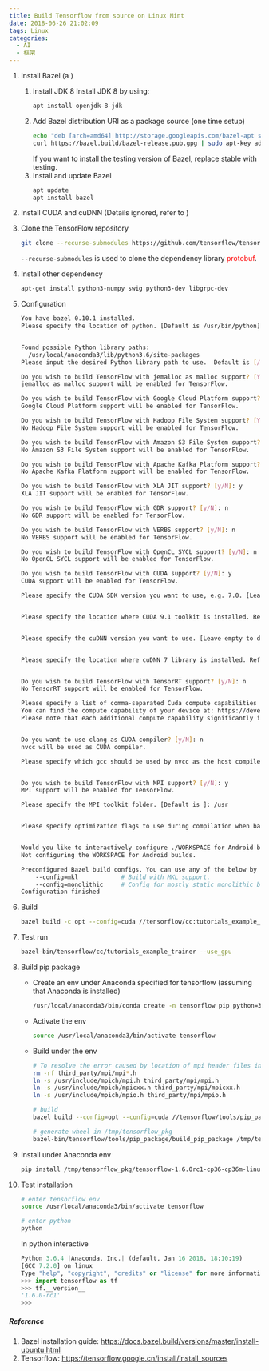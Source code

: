 ```yaml
---
title: Build Tensorflow from source on Linux Mint
date: 2018-06-26 21:02:09
tags: Linux
categories:
  - AI
  - 框架
---
```

1. Install Bazel (a )
    1. Install JDK 8
        Install JDK 8 by using:
        ```bash
        apt install openjdk-8-jdk
        ```
    2. Add Bazel distribution URI as a package source (one time setup)
        ```bash
        echo "deb [arch=amd64] http://storage.googleapis.com/bazel-apt stable jdk1.8" | tee /etc/apt/sources.list.d/bazel.list
        curl https://bazel.build/bazel-release.pub.gpg | sudo apt-key add -
        ```
        If you want to install the testing version of Bazel, replace stable with testing.
    3. Install and update Bazel
        ```bash
        apt update
        apt install bazel
        ```
2. Install CUDA and cuDNN (Details ignored, refer to )
3. Clone the TensorFlow repository
    ```bash
    git clone --recurse-submodules https://github.com/tensorflow/tensorflow
    ```
    `--recurse-submodules` is used to clone the dependency library <font color=#ff0000>protobuf</font>.
4. Install other dependency
    ```bash
    apt-get install python3-numpy swig python3-dev libgrpc-dev
    ```

5. Configuration
    ```bash
    You have bazel 0.10.1 installed.
    Please specify the location of python. [Default is /usr/bin/python]: /usr/local/anaconda3/bin/python


    Found possible Python library paths:
      /usr/local/anaconda3/lib/python3.6/site-packages
    Please input the desired Python library path to use.  Default is [/usr/local/anaconda3/lib/python3.6/site-packages]

    Do you wish to build TensorFlow with jemalloc as malloc support? [Y/n]: y
    jemalloc as malloc support will be enabled for TensorFlow.

    Do you wish to build TensorFlow with Google Cloud Platform support? [Y/n]: y
    Google Cloud Platform support will be enabled for TensorFlow.

    Do you wish to build TensorFlow with Hadoop File System support? [Y/n]: n
    No Hadoop File System support will be enabled for TensorFlow.

    Do you wish to build TensorFlow with Amazon S3 File System support? [Y/n]: n
    No Amazon S3 File System support will be enabled for TensorFlow.

    Do you wish to build TensorFlow with Apache Kafka Platform support? [y/N]: n
    No Apache Kafka Platform support will be enabled for TensorFlow.

    Do you wish to build TensorFlow with XLA JIT support? [y/N]: y
    XLA JIT support will be enabled for TensorFlow.

    Do you wish to build TensorFlow with GDR support? [y/N]: n
    No GDR support will be enabled for TensorFlow.

    Do you wish to build TensorFlow with VERBS support? [y/N]: n
    No VERBS support will be enabled for TensorFlow.

    Do you wish to build TensorFlow with OpenCL SYCL support? [y/N]: n
    No OpenCL SYCL support will be enabled for TensorFlow.

    Do you wish to build TensorFlow with CUDA support? [y/N]: y
    CUDA support will be enabled for TensorFlow.

    Please specify the CUDA SDK version you want to use, e.g. 7.0. [Leave empty to default to CUDA 9.0]: 9.1


    Please specify the location where CUDA 9.1 toolkit is installed. Refer to README.md for more details. [Default is /usr/local/cuda]:


    Please specify the cuDNN version you want to use. [Leave empty to default to cuDNN 7.0]: 7.0.5


    Please specify the location where cuDNN 7 library is installed. Refer to README.md for more details. [Default is /usr/local/cuda]: /usr


    Do you wish to build TensorFlow with TensorRT support? [y/N]: n
    No TensorRT support will be enabled for TensorFlow.

    Please specify a list of comma-separated Cuda compute capabilities you want to build with.
    You can find the compute capability of your device at: https://developer.nvidia.com/cuda-gpus.
    Please note that each additional compute capability significantly increases your build time and binary size. [Default is: 3.5,5.2]6.1


    Do you want to use clang as CUDA compiler? [y/N]: n
    nvcc will be used as CUDA compiler.

    Please specify which gcc should be used by nvcc as the host compiler. [Default is /usr/bin/gcc]:


    Do you wish to build TensorFlow with MPI support? [y/N]: y
    MPI support will be enabled for TensorFlow.

    Please specify the MPI toolkit folder. [Default is ]: /usr


    Please specify optimization flags to use during compilation when bazel option "--config=opt" is specified [Default is -march=native]:


    Would you like to interactively configure ./WORKSPACE for Android builds? [y/N]: n
    Not configuring the WORKSPACE for Android builds.

    Preconfigured Bazel build configs. You can use any of the below by adding "--config=<>" to your build command. See tools/bazel.rc for more details.
    	--config=mkl         	# Build with MKL support.
    	--config=monolithic  	# Config for mostly static monolithic build.
    Configuration finished

    ```

6. Build
    ```bash
    bazel build -c opt --config=cuda //tensorflow/cc:tutorials_example_trainer
    ```
7. Test run
    ```bash
    bazel-bin/tensorflow/cc/tutorials_example_trainer --use_gpu
    ```

8. Build pip package
    * Create an env under Anaconda specified for tensorflow (assuming that Anaconda is installed)
        ```bash
        /usr/local/anaconda3/bin/conda create -n tensorflow pip python=3.6.4 anaconda
        ```
    * Activate the env
        ```bash
        source /usr/local/anaconda3/bin/activate tensorflow
        ```
    * Build under the env
        ```bash
        # To resolve the error caused by location of mpi header files in system is not consistent with tensorflow
        rm -rf third_party/mpi/mpi*.h
        ln -s /usr/include/mpich/mpi.h third_party/mpi/mpi.h
        ln -s /usr/include/mpich/mpicxx.h third_party/mpi/mpicxx.h
        ln -s /usr/include/mpich/mpio.h third_party/mpi/mpio.h

        # build
        bazel build --config=opt --config=cuda //tensorflow/tools/pip_package:build_pip_package

        # generate wheel in /tmp/tensorflow_pkg
        bazel-bin/tensorflow/tools/pip_package/build_pip_package /tmp/tensorflow_pkg
        ```

9. Install under Anaconda env
    ```bash
    pip install /tmp/tensorflow_pkg/tensorflow-1.6.0rc1-cp36-cp36m-linux_x86_64.whl
    ```

10. Test installation
    ```bash
    # enter tensorflow env
    source /usr/local/anaconda3/bin/activate tensorflow

    # enter python
    python
    ```
    In python interactive
    ```python
    Python 3.6.4 |Anaconda, Inc.| (default, Jan 16 2018, 18:10:19)
    [GCC 7.2.0] on linux
    Type "help", "copyright", "credits" or "license" for more information.
    >>> import tensorflow as tf
    >>> tf.__version__
    '1.6.0-rc1'
    >>>
    ```


##### Reference
1. Bazel installation guide: https://docs.bazel.build/versions/master/install-ubuntu.html
2. Tensorflow: https://tensorflow.google.cn/install/install_sources
